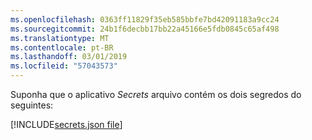 ```yaml
---
ms.openlocfilehash: 0363ff11829f35eb585bbfe7bd42091183a9cc24
ms.sourcegitcommit: 24b1f6decbb17bb22a45166e5fdb0845c65af498
ms.translationtype: MT
ms.contentlocale: pt-BR
ms.lasthandoff: 03/01/2019
ms.locfileid: "57043573"
---
```

Suponha que o aplicativo *Secrets* arquivo contém os dois segredos do seguintes:

[!INCLUDE[secrets.json file](secrets-json-file.md)]
